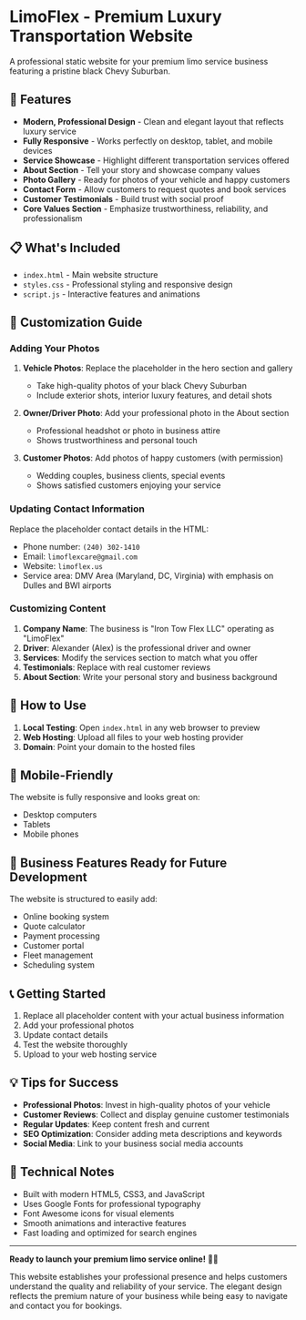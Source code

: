 # LimoFlex - Premium Luxury Transportation Website

A professional static website for your premium limo service business featuring a pristine black Chevy Suburban.

## 🚗 Features

- **Modern, Professional Design** - Clean and elegant layout that reflects luxury service
- **Fully Responsive** - Works perfectly on desktop, tablet, and mobile devices
- **Service Showcase** - Highlight different transportation services offered
- **About Section** - Tell your story and showcase company values
- **Photo Gallery** - Ready for photos of your vehicle and happy customers
- **Contact Form** - Allow customers to request quotes and book services
- **Customer Testimonials** - Build trust with social proof
- **Core Values Section** - Emphasize trustworthiness, reliability, and professionalism

## 📋 What's Included

- `index.html` - Main website structure
- `styles.css` - Professional styling and responsive design
- `script.js` - Interactive features and animations

## 🎨 Customization Guide

### Adding Your Photos

1. **Vehicle Photos**: Replace the placeholder in the hero section and gallery
   - Take high-quality photos of your black Chevy Suburban
   - Include exterior shots, interior luxury features, and detail shots

2. **Owner/Driver Photo**: Add your professional photo in the About section
   - Professional headshot or photo in business attire
   - Shows trustworthiness and personal touch

3. **Customer Photos**: Add photos of happy customers (with permission)
   - Wedding couples, business clients, special events
   - Shows satisfied customers enjoying your service

### Updating Contact Information

Replace the placeholder contact details in the HTML:
- Phone number: `(240) 302-1410`
- Email: `limoflexcare@gmail.com`
- Website: `limoflex.us`
- Service area: DMV Area (Maryland, DC, Virginia) with emphasis on Dulles and BWI airports

### Customizing Content

1. **Company Name**: The business is "Iron Tow Flex LLC" operating as "LimoFlex"
2. **Driver**: Alexander (Alex) is the professional driver and owner
3. **Services**: Modify the services section to match what you offer
4. **Testimonials**: Replace with real customer reviews
5. **About Section**: Write your personal story and business background

## 🚀 How to Use

1. **Local Testing**: Open `index.html` in any web browser to preview
2. **Web Hosting**: Upload all files to your web hosting provider
3. **Domain**: Point your domain to the hosted files

## 📱 Mobile-Friendly

The website is fully responsive and looks great on:
- Desktop computers
- Tablets
- Mobile phones

## 🎯 Business Features Ready for Future Development

The website is structured to easily add:
- Online booking system
- Quote calculator
- Payment processing
- Customer portal
- Fleet management
- Scheduling system

## 📞 Getting Started

1. Replace all placeholder content with your actual business information
2. Add your professional photos
3. Update contact details
4. Test the website thoroughly
5. Upload to your web hosting service

## 💡 Tips for Success

- **Professional Photos**: Invest in high-quality photos of your vehicle
- **Customer Reviews**: Collect and display genuine customer testimonials
- **Regular Updates**: Keep content fresh and current
- **SEO Optimization**: Consider adding meta descriptions and keywords
- **Social Media**: Link to your business social media accounts

## 🔧 Technical Notes

- Built with modern HTML5, CSS3, and JavaScript
- Uses Google Fonts for professional typography
- Font Awesome icons for visual elements
- Smooth animations and interactive features
- Fast loading and optimized for search engines

---

**Ready to launch your premium limo service online!** 🚗✨

This website establishes your professional presence and helps customers understand the quality and reliability of your service. The elegant design reflects the premium nature of your business while being easy to navigate and contact you for bookings.
